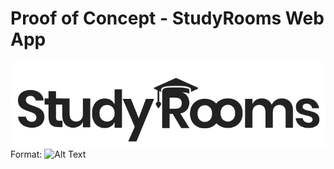 # Proof of Concept - StudyRooms Web App
![Logo](/client-app/public/assets/SRBlack.png)
Format: ![Alt Text](url)

